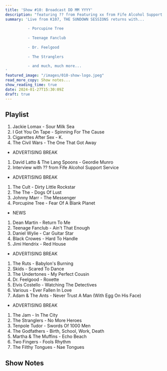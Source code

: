 ```yaml
---
title: 'Show #10: Broadcast DD MM YYYY'
description: "featuring ?? from Featuring xx from Fife Alcohol Support Service"
summary: 'Live from K107, THE SUNDOWN SESSIONS returns with...
 
          - Porcupine Tree 
                    
          - Teenage Fanclub
          
          - Dr. Feelgood
          
          - The Stranglers
          
          - and much, much more...
'
featured_image: "/images/010-show-logo.jpeg"
read_more_copy: Show notes...
show_reading_time: true
date: 2024-01-27T15:30:09Z
draft: true
---
```


## Playlist

1. Jackie Lomax - Sour Milk Sea
2. I Got You On Tape - Spinning For The Cause
3. Cigarettes After Sex - K.
4. The Civil Wars - The One That Got Away

- ADVERTISING BREAK

1. David Latto & The Lang Spoons - Geordie Munro
2. Interview with ?? from Fife Alcohol Support Service

- ADVERTISING BREAK

1. The Cult - Dirty Little Rockstar
2. The The - Dogs Of Lust
3. Johnny Marr - The Messenger
4. Porcupine Tree - Fear Of A Blank Planet

- NEWS

1. Dean Martin - Return To Me
2. Teenage Fanclub - Ain't That Enough
3. Daniel Wylie - Car Guitar Star
4. Black Crowes - Hard To Handle
5. Jimi Hendrix - Red House

- ADVERTISING BREAK

1. The Ruts - Babylon's Burning
2. Skids - Scared To Dance
3. The Undertones - My Perfect Cousin
4. Dr. Feelgood - Roxette
5. Elvis Costello - Watching The Detectives
6. Various - Ever Fallen In Love
7. Adam & The Ants - Never Trust A Man (With Egg On His Face)

- ADVERTISING BREAK

1. The Jam - In The City
2. The Stranglers - No More Heroes
3. Tenpole Tudor - Swords Of 1000 Men
4. The Godfathers - Birth, School, Work, Death
5. Martha & The Muffins - Echo Beach
6. Two Fingers - Fools Rhythm
7. The Filthy Tongues - Nae Tongues

## Show Notes